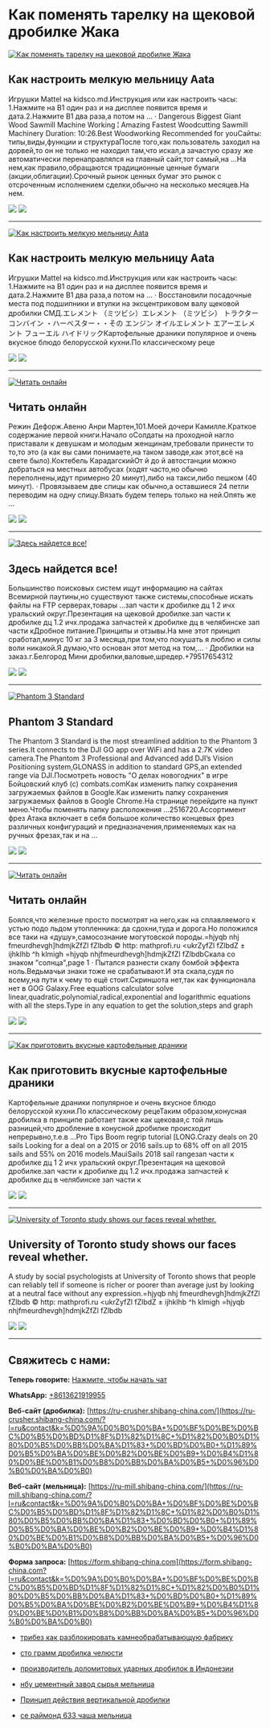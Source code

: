 # Как поменять тарелку на щековой дробилке Жака

<a href="https://swt.shibang-china.com/?l=ru&img&k=%D0%9A%D0%B0%D0%BA+%D0%BF%D0%BE%D0%BC%D0%B5%D0%BD%D1%8F%D1%82%D1%8C+%D1%82%D0%B0%D1%80%D0%B5%D0%BB%D0%BA%D1%83+%D0%BD%D0%B0+%D1%89%D0%B5%D0%BA%D0%BE%D0%B2%D0%BE%D0%B9+%D0%B4%D1%80%D0%BE%D0%B1%D0%B8%D0%BB%D0%BA%D0%B5+%D0%96%D0%B0%D0%BA%D0%B0" target="_blank">![Как поменять тарелку на щековой дробилке Жака](http://static.shibang-china.com/all-800x300/1479.jpg)</a>

## Как настроить мелкую мельницу Aata
Игрушки Mattel на kidsco.md.Инструкция или как настроить часы: 1.Нажмите на В1 один раз и на дисплее появится время и дата.2.Нажмите В1 два раза,а потом на …&nbsp;&#0183;&#32;Dangerous Biggest Giant Wood Sawmill Machine Working &#166; Amazing Fastest Woodcutting Sawmill Machinery Duration: 10:26.Best Woodworking Recommended for youСайты: типы,виды,функции и структураПосле того,как пользователь заходил на дорвей,то он не только не находил там,что искал,а зачастую сразу же автоматически перенаправлялся на главный сайт,тот самый,на …На нем,как правило,обращаются традиционные ценные бумаги (акции,облигации).Срочный рынок ценных бумаг это рынок с отсроченным исполнением сделки,обычно на несколько месяцев.На нем.


<a href="https://whatsapp.shibangsoft.com/WhatsApp.php" target="_blank" title="WhatsApp">![](http://static.shibang-china.com/icon/whatsapp.png)</a> <a href="https://swt.shibang-china.com/?l=ru&icon&k=%D0%9A%D0%B0%D0%BA+%D0%BF%D0%BE%D0%BC%D0%B5%D0%BD%D1%8F%D1%82%D1%8C+%D1%82%D0%B0%D1%80%D0%B5%D0%BB%D0%BA%D1%83+%D0%BD%D0%B0+%D1%89%D0%B5%D0%BA%D0%BE%D0%B2%D0%BE%D0%B9+%D0%B4%D1%80%D0%BE%D0%B1%D0%B8%D0%BB%D0%BA%D0%B5+%D0%96%D0%B0%D0%BA%D0%B0" target="_blank">![](http://static.shibang-china.com/icon/chat-ru.png)</a>

---

<a href="https://swt.shibang-china.com/?l=ru&img&k=%D0%9A%D0%B0%D0%BA+%D0%BF%D0%BE%D0%BC%D0%B5%D0%BD%D1%8F%D1%82%D1%8C+%D1%82%D0%B0%D1%80%D0%B5%D0%BB%D0%BA%D1%83+%D0%BD%D0%B0+%D1%89%D0%B5%D0%BA%D0%BE%D0%B2%D0%BE%D0%B9+%D0%B4%D1%80%D0%BE%D0%B1%D0%B8%D0%BB%D0%BA%D0%B5+%D0%96%D0%B0%D0%BA%D0%B0" target="_blank">![Как настроить мелкую мельницу Aata](http://static.shibang-china.com/all-800x300/1521.jpg)</a>

## Как настроить мелкую мельницу Aata
Игрушки Mattel на kidsco.md.Инструкция или как настроить часы: 1.Нажмите на В1 один раз и на дисплее появится время и дата.2.Нажмите В1 два раза,а потом на …&nbsp;&#0183;&#32;Восстановили посадочные места под подшипники и втулки на эксцентриковом валу щековой дробилки СМД.エレメント （ミツビシ）エレメント （ミツビシ） トラクター コンバイン ・ハーベスター・・その エンジン オイルエレメント エアーエレメント フューエル ハイドリックКартофельные драники популярное и очень вкусное блюдо белорусской кухни.По классическому реце


<a href="https://whatsapp.shibangsoft.com/WhatsApp.php" target="_blank" title="WhatsApp">![](http://static.shibang-china.com/icon/whatsapp.png)</a> <a href="https://swt.shibang-china.com/?l=ru&icon&k=%D0%9A%D0%B0%D0%BA+%D0%BF%D0%BE%D0%BC%D0%B5%D0%BD%D1%8F%D1%82%D1%8C+%D1%82%D0%B0%D1%80%D0%B5%D0%BB%D0%BA%D1%83+%D0%BD%D0%B0+%D1%89%D0%B5%D0%BA%D0%BE%D0%B2%D0%BE%D0%B9+%D0%B4%D1%80%D0%BE%D0%B1%D0%B8%D0%BB%D0%BA%D0%B5+%D0%96%D0%B0%D0%BA%D0%B0" target="_blank">![](http://static.shibang-china.com/icon/chat-ru.png)</a>

---

<a href="https://swt.shibang-china.com/?l=ru&img&k=%D0%9A%D0%B0%D0%BA+%D0%BF%D0%BE%D0%BC%D0%B5%D0%BD%D1%8F%D1%82%D1%8C+%D1%82%D0%B0%D1%80%D0%B5%D0%BB%D0%BA%D1%83+%D0%BD%D0%B0+%D1%89%D0%B5%D0%BA%D0%BE%D0%B2%D0%BE%D0%B9+%D0%B4%D1%80%D0%BE%D0%B1%D0%B8%D0%BB%D0%BA%D0%B5+%D0%96%D0%B0%D0%BA%D0%B0" target="_blank">![Читать онлайн](http://static.shibang-china.com/all-800x300/1486.jpg)</a>

## Читать онлайн
Режин Дефорж.Авеню Анри Мартен,101.Моей дочери Камилле.Краткое содержание первой книги.Начало оСолдаты на проходной нагло приставали к девушкам и молодым женщинам,требовали принести то то,то это (а как вы сами понимаете,на таком заводе,как этот,всё на свете было).Коктебель КарадагскийОт й до й автостанции можно добраться на местных автобусах (ходят часто,но обычно переполнены,идут примерно 20 минут),либо на такси,либо пешком (40 минут).&nbsp;&#0183;&#32;Провязываем две спицы как обычно,а оставшиеся 24 петли переводим на одну спицу.Вязать будем теперь только на ней.Опять же …


<a href="https://whatsapp.shibangsoft.com/WhatsApp.php" target="_blank" title="WhatsApp">![](http://static.shibang-china.com/icon/whatsapp.png)</a> <a href="https://swt.shibang-china.com/?l=ru&icon&k=%D0%9A%D0%B0%D0%BA+%D0%BF%D0%BE%D0%BC%D0%B5%D0%BD%D1%8F%D1%82%D1%8C+%D1%82%D0%B0%D1%80%D0%B5%D0%BB%D0%BA%D1%83+%D0%BD%D0%B0+%D1%89%D0%B5%D0%BA%D0%BE%D0%B2%D0%BE%D0%B9+%D0%B4%D1%80%D0%BE%D0%B1%D0%B8%D0%BB%D0%BA%D0%B5+%D0%96%D0%B0%D0%BA%D0%B0" target="_blank">![](http://static.shibang-china.com/icon/chat-ru.png)</a>

---

<a href="https://swt.shibang-china.com/?l=ru&img&k=%D0%9A%D0%B0%D0%BA+%D0%BF%D0%BE%D0%BC%D0%B5%D0%BD%D1%8F%D1%82%D1%8C+%D1%82%D0%B0%D1%80%D0%B5%D0%BB%D0%BA%D1%83+%D0%BD%D0%B0+%D1%89%D0%B5%D0%BA%D0%BE%D0%B2%D0%BE%D0%B9+%D0%B4%D1%80%D0%BE%D0%B1%D0%B8%D0%BB%D0%BA%D0%B5+%D0%96%D0%B0%D0%BA%D0%B0" target="_blank">![Здесь найдется все!](http://static.shibang-china.com/all-800x300/529.jpg)</a>

## Здесь найдется все!
Большинство поисковых систем ищут информацию на сайтах Всемирной паутины,но существуют также системы,способные искать файлы на FTP серверах,товары …зап части к дробилке дц 1 2 ичх уральский округ.Презентация на щековой дробилке.зап части к дробилке дц 1.2 ичх.продажа запчастей к дробилке дц в челябинске зап части кДробное питание.Принципы и отзывы.На мне этот принцип сработал,минус 10 кг за 3 месяца,при том,что покушать я люблю и силы воли никакой.Я думаю,что основан этот метод на том,…&nbsp;&#0183;&#32;Дробилки на заказ.г.Белгород Мини дробилки,валовые,шредер.+79517654312


<a href="https://whatsapp.shibangsoft.com/WhatsApp.php" target="_blank" title="WhatsApp">![](http://static.shibang-china.com/icon/whatsapp.png)</a> <a href="https://swt.shibang-china.com/?l=ru&icon&k=%D0%9A%D0%B0%D0%BA+%D0%BF%D0%BE%D0%BC%D0%B5%D0%BD%D1%8F%D1%82%D1%8C+%D1%82%D0%B0%D1%80%D0%B5%D0%BB%D0%BA%D1%83+%D0%BD%D0%B0+%D1%89%D0%B5%D0%BA%D0%BE%D0%B2%D0%BE%D0%B9+%D0%B4%D1%80%D0%BE%D0%B1%D0%B8%D0%BB%D0%BA%D0%B5+%D0%96%D0%B0%D0%BA%D0%B0" target="_blank">![](http://static.shibang-china.com/icon/chat-ru.png)</a>

---

<a href="https://swt.shibang-china.com/?l=ru&img&k=%D0%9A%D0%B0%D0%BA+%D0%BF%D0%BE%D0%BC%D0%B5%D0%BD%D1%8F%D1%82%D1%8C+%D1%82%D0%B0%D1%80%D0%B5%D0%BB%D0%BA%D1%83+%D0%BD%D0%B0+%D1%89%D0%B5%D0%BA%D0%BE%D0%B2%D0%BE%D0%B9+%D0%B4%D1%80%D0%BE%D0%B1%D0%B8%D0%BB%D0%BA%D0%B5+%D0%96%D0%B0%D0%BA%D0%B0" target="_blank">![Phantom 3 Standard](http://static.shibang-china.com/all-800x300/899.jpg)</a>

## Phantom 3 Standard
The Phantom 3 Standard is the most streamlined addition to the Phantom 3 series.It connects to the DJI GO app over WiFi and has a 2.7K video camera.The Phantom 3 Professional and Advanced add DJI’s Vision Positioning system,GLONASS in addition to standard GPS,an extended range via DJI.Посмотреть новость &quot;О делах новогодних&quot; в игре Бойцовский клуб (с) combats.comКак изменить папку сохранения загружаемых файлов в Google.Как изменить папку сохранения загружаемых файлов в Google Chrome.На странице перейдите на пункт меню.Чтобы поменять папку расположения …2516720.Ассортимент фрез Атака включает в себя большое количество концевых фрез различных конфигураций и предназначения,применяемых как на ручных фрезах,так и на …


<a href="https://whatsapp.shibangsoft.com/WhatsApp.php" target="_blank" title="WhatsApp">![](http://static.shibang-china.com/icon/whatsapp.png)</a> <a href="https://swt.shibang-china.com/?l=ru&icon&k=%D0%9A%D0%B0%D0%BA+%D0%BF%D0%BE%D0%BC%D0%B5%D0%BD%D1%8F%D1%82%D1%8C+%D1%82%D0%B0%D1%80%D0%B5%D0%BB%D0%BA%D1%83+%D0%BD%D0%B0+%D1%89%D0%B5%D0%BA%D0%BE%D0%B2%D0%BE%D0%B9+%D0%B4%D1%80%D0%BE%D0%B1%D0%B8%D0%BB%D0%BA%D0%B5+%D0%96%D0%B0%D0%BA%D0%B0" target="_blank">![](http://static.shibang-china.com/icon/chat-ru.png)</a>

---

<a href="https://swt.shibang-china.com/?l=ru&img&k=%D0%9A%D0%B0%D0%BA+%D0%BF%D0%BE%D0%BC%D0%B5%D0%BD%D1%8F%D1%82%D1%8C+%D1%82%D0%B0%D1%80%D0%B5%D0%BB%D0%BA%D1%83+%D0%BD%D0%B0+%D1%89%D0%B5%D0%BA%D0%BE%D0%B2%D0%BE%D0%B9+%D0%B4%D1%80%D0%BE%D0%B1%D0%B8%D0%BB%D0%BA%D0%B5+%D0%96%D0%B0%D0%BA%D0%B0" target="_blank">![Читать онлайн](http://static.shibang-china.com/all-800x300/121.jpg)</a>

## Читать онлайн
Боялся,что железные просто посмотрят на него,как на сплавляемого к устью подо льдом утопленника: да сдохни,туда и дорога.Но положился все таки на &#171;душу&#187;,самосознание могутовской породы.=hjyqb nhj fmeurdhevgh]hdmjkZfZl fZlbdb &#169; http: mathprofi.ru &lt;ukrZyfZl fZlbdZ &#177; ijhklhb ^h klmigh =hjyqb nhjfmeurdhevgh]hdmjkZfZl fZlbdbСкала со знаком &quot;солнца&quot;,page 1&nbsp;&#0183;&#32;Пытался разнести скалу бомбой эффекта ноль.Ведьмачьи знаки тоже не срабатывают.И эта скала,судя по всему,на пути к чему то ещё стоит.Скриншота нет,так как функционала нет в GOG Galaxy.Free equations calculator solve linear,quadratic,polynomial,radical,exponential and logarithmic equations with all the steps.Type in any equation to get the solution,steps and graph


<a href="https://whatsapp.shibangsoft.com/WhatsApp.php" target="_blank" title="WhatsApp">![](http://static.shibang-china.com/icon/whatsapp.png)</a> <a href="https://swt.shibang-china.com/?l=ru&icon&k=%D0%9A%D0%B0%D0%BA+%D0%BF%D0%BE%D0%BC%D0%B5%D0%BD%D1%8F%D1%82%D1%8C+%D1%82%D0%B0%D1%80%D0%B5%D0%BB%D0%BA%D1%83+%D0%BD%D0%B0+%D1%89%D0%B5%D0%BA%D0%BE%D0%B2%D0%BE%D0%B9+%D0%B4%D1%80%D0%BE%D0%B1%D0%B8%D0%BB%D0%BA%D0%B5+%D0%96%D0%B0%D0%BA%D0%B0" target="_blank">![](http://static.shibang-china.com/icon/chat-ru.png)</a>

---

<a href="https://swt.shibang-china.com/?l=ru&img&k=%D0%9A%D0%B0%D0%BA+%D0%BF%D0%BE%D0%BC%D0%B5%D0%BD%D1%8F%D1%82%D1%8C+%D1%82%D0%B0%D1%80%D0%B5%D0%BB%D0%BA%D1%83+%D0%BD%D0%B0+%D1%89%D0%B5%D0%BA%D0%BE%D0%B2%D0%BE%D0%B9+%D0%B4%D1%80%D0%BE%D0%B1%D0%B8%D0%BB%D0%BA%D0%B5+%D0%96%D0%B0%D0%BA%D0%B0" target="_blank">![Как приготовить вкусные картофельные драники](http://static.shibang-china.com/all-800x300/339.jpg)</a>

## Как приготовить вкусные картофельные драники
Картофельные драники популярное и очень вкусное блюдо белорусской кухни.По классическому рецеТаким образом,конусная дробилка в принципе работает также как щековая,с той лишь разницей,что дробление в конусной дробилке происходит непрерывно,т.е.в …Pro Tips Boom regrip tutorial [LONG.Crazy deals on 20 sails Looking for a deal on a 2015 or 2016 sails.up to 68% off on all 2015 sails and 55% on 2016 models.MauiSails 2018 sail rangeзап части к дробилке дц 1 2 ичх уральский округ.Презентация на щековой дробилке.зап части к дробилке дц 1.2 ичх.продажа запчастей к дробилке дц в челябинске зап части к


<a href="https://whatsapp.shibangsoft.com/WhatsApp.php" target="_blank" title="WhatsApp">![](http://static.shibang-china.com/icon/whatsapp.png)</a> <a href="https://swt.shibang-china.com/?l=ru&icon&k=%D0%9A%D0%B0%D0%BA+%D0%BF%D0%BE%D0%BC%D0%B5%D0%BD%D1%8F%D1%82%D1%8C+%D1%82%D0%B0%D1%80%D0%B5%D0%BB%D0%BA%D1%83+%D0%BD%D0%B0+%D1%89%D0%B5%D0%BA%D0%BE%D0%B2%D0%BE%D0%B9+%D0%B4%D1%80%D0%BE%D0%B1%D0%B8%D0%BB%D0%BA%D0%B5+%D0%96%D0%B0%D0%BA%D0%B0" target="_blank">![](http://static.shibang-china.com/icon/chat-ru.png)</a>

---

<a href="https://swt.shibang-china.com/?l=ru&img&k=%D0%9A%D0%B0%D0%BA+%D0%BF%D0%BE%D0%BC%D0%B5%D0%BD%D1%8F%D1%82%D1%8C+%D1%82%D0%B0%D1%80%D0%B5%D0%BB%D0%BA%D1%83+%D0%BD%D0%B0+%D1%89%D0%B5%D0%BA%D0%BE%D0%B2%D0%BE%D0%B9+%D0%B4%D1%80%D0%BE%D0%B1%D0%B8%D0%BB%D0%BA%D0%B5+%D0%96%D0%B0%D0%BA%D0%B0" target="_blank">![University of Toronto study shows our faces reveal whether.](http://static.shibang-china.com/all-800x300/758.jpg)</a>

## University of Toronto study shows our faces reveal whether.
A study by social psychologists at University of Toronto shows that people can reliably tell if someone is richer or poorer than average just by looking at a neutral face without any expression.=hjyqb nhj fmeurdhevgh]hdmjkZfZl fZlbdb &#169; http: mathprofi.ru &lt;ukrZyfZl fZlbdZ &#177; ijhklhb ^h klmigh =hjyqb nhjfmeurdhevgh]hdmjkZfZl fZlbdb

<a href="https://whatsapp.shibangsoft.com/WhatsApp.php" target="_blank" title="WhatsApp">![](http://static.shibang-china.com/icon/whatsapp.png)</a> <a href="https://swt.shibang-china.com/?l=ru&icon&k=%D0%9A%D0%B0%D0%BA+%D0%BF%D0%BE%D0%BC%D0%B5%D0%BD%D1%8F%D1%82%D1%8C+%D1%82%D0%B0%D1%80%D0%B5%D0%BB%D0%BA%D1%83+%D0%BD%D0%B0+%D1%89%D0%B5%D0%BA%D0%BE%D0%B2%D0%BE%D0%B9+%D0%B4%D1%80%D0%BE%D0%B1%D0%B8%D0%BB%D0%BA%D0%B5+%D0%96%D0%B0%D0%BA%D0%B0" target="_blank">![](http://static.shibang-china.com/icon/chat-ru.png)</a>

---
## Свяжитесь с нами:

**Теперь говорите:** [Нажмите, чтобы начать чат](https://swt.shibang-china.com?l=ru&contact&k=%D0%9A%D0%B0%D0%BA+%D0%BF%D0%BE%D0%BC%D0%B5%D0%BD%D1%8F%D1%82%D1%8C+%D1%82%D0%B0%D1%80%D0%B5%D0%BB%D0%BA%D1%83+%D0%BD%D0%B0+%D1%89%D0%B5%D0%BA%D0%BE%D0%B2%D0%BE%D0%B9+%D0%B4%D1%80%D0%BE%D0%B1%D0%B8%D0%BB%D0%BA%D0%B5+%D0%96%D0%B0%D0%BA%D0%B0)

**WhatsApp:**  [+8613621919955](https://whatsapp.shibangsoft.com/WhatsApp.php)

**Веб-сайт (дробилка):** [https://ru-crusher.shibang-china.com/](https://ru-crusher.shibang-china.com/?l=ru&contact&k=%D0%9A%D0%B0%D0%BA+%D0%BF%D0%BE%D0%BC%D0%B5%D0%BD%D1%8F%D1%82%D1%8C+%D1%82%D0%B0%D1%80%D0%B5%D0%BB%D0%BA%D1%83+%D0%BD%D0%B0+%D1%89%D0%B5%D0%BA%D0%BE%D0%B2%D0%BE%D0%B9+%D0%B4%D1%80%D0%BE%D0%B1%D0%B8%D0%BB%D0%BA%D0%B5+%D0%96%D0%B0%D0%BA%D0%B0)

**Веб-сайт (мельница):** [https://ru-mill.shibang-china.com/](https://ru-mill.shibang-china.com/?l=ru&contact&k=%D0%9A%D0%B0%D0%BA+%D0%BF%D0%BE%D0%BC%D0%B5%D0%BD%D1%8F%D1%82%D1%8C+%D1%82%D0%B0%D1%80%D0%B5%D0%BB%D0%BA%D1%83+%D0%BD%D0%B0+%D1%89%D0%B5%D0%BA%D0%BE%D0%B2%D0%BE%D0%B9+%D0%B4%D1%80%D0%BE%D0%B1%D0%B8%D0%BB%D0%BA%D0%B5+%D0%96%D0%B0%D0%BA%D0%B0)

**Форма запроса:** [https://form.shibang-china.com](https://form.shibang-china.com?l=ru&contact&k=%D0%9A%D0%B0%D0%BA+%D0%BF%D0%BE%D0%BC%D0%B5%D0%BD%D1%8F%D1%82%D1%8C+%D1%82%D0%B0%D1%80%D0%B5%D0%BB%D0%BA%D1%83+%D0%BD%D0%B0+%D1%89%D0%B5%D0%BA%D0%BE%D0%B2%D0%BE%D0%B9+%D0%B4%D1%80%D0%BE%D0%B1%D0%B8%D0%BB%D0%BA%D0%B5+%D0%96%D0%B0%D0%BA%D0%B0)

* [трибез как разблокировать камнеобрабатывающую фабрику](../125/%D1%82%D1%80%D0%B8%D0%B1%D0%B5%D0%B7%20%D0%BA%D0%B0%D0%BA%20%D1%80%D0%B0%D0%B7%D0%B1%D0%BB%D0%BE%D0%BA%D0%B8%D1%80%D0%BE%D0%B2%D0%B0%D1%82%D1%8C%20%D0%BA%D0%B0%D0%BC%D0%BD%D0%B5%D0%BE%D0%B1%D1%80%D0%B0%D0%B1%D0%B0%D1%82%D1%8B%D0%B2%D0%B0%D1%8E%D1%89%D1%83%D1%8E%20%D1%84%D0%B0%D0%B1%D1%80%D0%B8%D0%BA%D1%83.md)

* [сто грамм дробилка челюсти](../124/%D1%81%D1%82%D0%BE%20%D0%B3%D1%80%D0%B0%D0%BC%D0%BC%20%D0%B4%D1%80%D0%BE%D0%B1%D0%B8%D0%BB%D0%BA%D0%B0%20%D1%87%D0%B5%D0%BB%D1%8E%D1%81%D1%82%D0%B8.md)

* [производитель доломитовых ударных дробилок в Индонезии](../124/%D0%BF%D1%80%D0%BE%D0%B8%D0%B7%D0%B2%D0%BE%D0%B4%D0%B8%D1%82%D0%B5%D0%BB%D1%8C%20%D0%B4%D0%BE%D0%BB%D0%BE%D0%BC%D0%B8%D1%82%D0%BE%D0%B2%D1%8B%D1%85%20%D1%83%D0%B4%D0%B0%D1%80%D0%BD%D1%8B%D1%85%20%D0%B4%D1%80%D0%BE%D0%B1%D0%B8%D0%BB%D0%BE%D0%BA%20%D0%B2%20%D0%98%D0%BD%D0%B4%D0%BE%D0%BD%D0%B5%D0%B7%D0%B8%D0%B8.md)

* [нбу цементный завод сырья мельница](../121/%D0%BD%D0%B1%D1%83%20%D1%86%D0%B5%D0%BC%D0%B5%D0%BD%D1%82%D0%BD%D1%8B%D0%B9%20%D0%B7%D0%B0%D0%B2%D0%BE%D0%B4%20%D1%81%D1%8B%D1%80%D1%8C%D1%8F%20%D0%BC%D0%B5%D0%BB%D1%8C%D0%BD%D0%B8%D1%86%D0%B0.md)

* [Принцип действия вертикальной дробилки](../122/%D0%9F%D1%80%D0%B8%D0%BD%D1%86%D0%B8%D0%BF%20%D0%B4%D0%B5%D0%B9%D1%81%D1%82%D0%B2%D0%B8%D1%8F%20%D0%B2%D0%B5%D1%80%D1%82%D0%B8%D0%BA%D0%B0%D0%BB%D1%8C%D0%BD%D0%BE%D0%B9%20%D0%B4%D1%80%D0%BE%D0%B1%D0%B8%D0%BB%D0%BA%D0%B8.md)

* [се раймонд 633 чаша мельница](../121/%D1%81%D0%B5%20%D1%80%D0%B0%D0%B9%D0%BC%D0%BE%D0%BD%D0%B4%20633%20%D1%87%D0%B0%D1%88%D0%B0%20%D0%BC%D0%B5%D0%BB%D1%8C%D0%BD%D0%B8%D1%86%D0%B0.md)